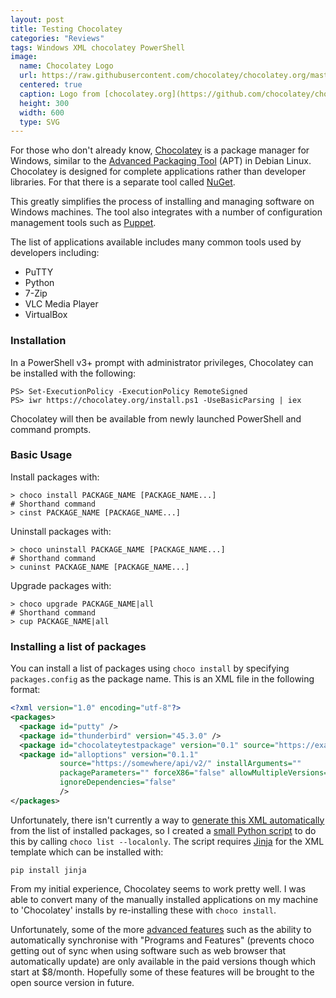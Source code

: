 ```yaml
---
layout: post
title: Testing Chocolatey
categories: "Reviews"
tags: Windows XML chocolatey PowerShell
image:
  name: Chocolatey Logo
  url: https://raw.githubusercontent.com/chocolatey/chocolatey.org/master/chocolatey/Website/Content/Images/logo_square.svg
  centered: true
  caption: Logo from [chocolatey.org](https://github.com/chocolatey/chocolatey.org)
  height: 300
  width: 600
  type: SVG
---
```

For those who don't already know, [Chocolatey](https://chocolatey.org/) is a package manager for Windows, similar to the [Advanced Packaging Tool](https://en.wikipedia.org/wiki/Advanced_Packaging_Tool) (APT) in Debian Linux. Chocolatey is designed for complete applications rather than developer libraries. For that there is a separate tool called [NuGet](https://www.nuget.org/).

This greatly simplifies the process of installing and managing software on Windows machines. The tool also integrates with a number of configuration management tools such as [Puppet](https://puppet.com/).

The list of applications available includes many common tools used by developers including:

 - PuTTY
 - Python
 - 7-Zip
 - VLC Media Player
 - VirtualBox

### Installation

In a PowerShell v3+ prompt with administrator privileges, Chocolatey can be installed with the following:

```
PS> Set-ExecutionPolicy -ExecutionPolicy RemoteSigned
PS> iwr https://chocolatey.org/install.ps1 -UseBasicParsing | iex
```

Chocolatey will then be available from newly launched PowerShell and command prompts.

### Basic Usage

Install packages with:

```
> choco install PACKAGE_NAME [PACKAGE_NAME...]
# Shorthand command
> cinst PACKAGE_NAME [PACKAGE_NAME...]
```

Uninstall packages with:

```
> choco uninstall PACKAGE_NAME [PACKAGE_NAME...]
# Shorthand command
> cuninst PACKAGE_NAME [PACKAGE_NAME...]
```

Upgrade packages with:

```
> choco upgrade PACKAGE_NAME|all
# Shorthand command
> cup PACKAGE_NAME|all
```

### Installing a list of packages

You can install a list of packages using `choco install` by specifying `packages.config` as the package name. This is an XML file in the following format:

```xml
<?xml version="1.0" encoding="utf-8"?>
<packages>
  <package id="putty" />
  <package id="thunderbird" version="45.3.0" />
  <package id="chocolateytestpackage" version="0.1" source="https://example.com/" />
  <package id="alloptions" version="0.1.1"
           source="https://somewhere/api/v2/" installArguments=""
           packageParameters="" forceX86="false" allowMultipleVersions="false"
           ignoreDependencies="false"
           />
</packages>
```

Unfortunately, there isn't currently a way to [generate this XML automatically](https://github.com/chocolatey/choco/issues/357) from the list of installed packages, so I created a [small Python script](https://gist.github.com/s-knibbs/e3255f3d862da87827d7ae651b9cafb9) to do this by calling `choco list --localonly`. The script requires [Jinja](http://jinja.pocoo.org/) for the XML template which can be installed with:

```
pip install jinja
```

From my initial experience, Chocolatey seems to work pretty well. I was able to convert many of the manually installed applications on my machine to 'Chocolatey' installs by re-installing these with `choco install`.

Unfortunately, some of the more [advanced features](https://chocolatey.org/pricing) such as the ability to automatically synchronise with "Programs and Features" (prevents choco getting out of sync when using software such as web browser that automatically update) are only available in the paid versions though which start at $8/month. Hopefully some of these features will be brought to the open source version in future.
